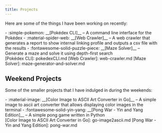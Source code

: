```yaml
---
title: Projects
---
```


Here are some of the things I have been working on recently:

<div class="grid cards" markdown>
- :simple-pokemon: __[Pokédex CLI]__ – A command line interface for the Pokédex
- :material-spider-web: __[Web Crawler]__ – A web crawler that generates a report to show internal linking profile and outputs a csv file with the results
- :fontawesome-solid-puzzle-piece: __[Maze Solver]__ – Generate a maze and solve it using depth-first search
</div>
[Pokédex CLI]: pokedexCLI.md
[Web Crawler]: web-crawler.md
[Maze Solver]: maze-generator-and-solver.md


## Weekend Projects

Some of the smaller projects that I have indulged in during the weekends:

<div class="grid cards" markdown>
- :material-image: __[Color Image to ASCII Art Converter in Go]__ – A simple image to ascii art converter that allows displaying color images in the terminal
- :fontawesome-solid-yin-yang: __[Pong War - Yin and Yang Edition]__ – A simple pong game written in Python
</div>
[Color Image to ASCII Art Converter in Go]: go-image2ascii.md
[Pong War - Yin and Yang Edition]: pong-war.md
